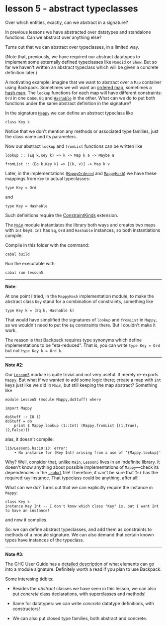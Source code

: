 # lesson 5 - abstract typeclasses

Over which entities, exactly, can we abstract in a signature?

In previous lessons we have abstracted over datatypes and standalone functions. Can we abstract over anything else?

Turns out that we can abstract over typeclasses, in a limited way.

(Note that, previously, we have required our abstract datatypes to implement
some externally defined typeclasses like `Monoid` or `Show`. But so far we
haven't written an abstract typeclass which will be given a concrete definition
later.)

A motivating example: imagine that we want to abstract over a `Map` container using Backpack.
Sometimes we will want an [ordered
map](http://hackage.haskell.org/package/containers-0.6.2.1/docs/Data-Map-Strict.html),
sometimes a [hash
map](http://hackage.haskell.org/package/unordered-containers-0.2.10.0/docs/Data-HashMap-Strict.html).
The `lookup` functions for each map will have different constraints:
`Ord` in one case, `Eq` and
[`Hashable`](http://hackage.haskell.org/package/hashable-1.3.0.0/docs/Data-Hashable.html#t:Hashable)
in the other. What can we do to put both functions under the same abstract
definition in the signature?

In the signature [`Mappy`](./lib/Mappy.hsig) we can define an abstract typeclass like

    class Key k

Notice that we don't mention any methods or associated type families, just the class name and its parameters.

Now our abstract `lookup` and `fromList` functions can be written like

    lookup :: (Eq k,Key k) => k -> Map k a -> Maybe a

    fromList :: (Eq k,Key k) => [(k, v)] -> Map k v

Later, in the implementations ([`MappyOrdered`](./impl/MappyOrdered.hs) and [`MappyHash`](./impl/MappyHash.hs)) we have these mappings from `Key` to actual typeclasses:

    type Key = Ord

and

    type Key = Hashable

Such definitions require the
[ConstraintKinds](https://downloads.haskell.org/ghc/latest/docs/html/users_guide/glasgow_exts.html?highlight=constraintkinds#extension-ConstraintKinds)
extension.

The [`Main`](./Main.hs) module instantiates the library both ways and creates two maps
with `Int` keys. `Int` has `Eq`, `Ord` and `Hashable` instances, so both
instantiations compile.

Compile in this folder with the command:

```
cabal build
```
Run the executable with:

```
cabal run lesson5
```

---

**Note**: 

At one point I tried, in the `MappyHash` implementation module, to make the
abstract class `Key` stand for a combination of constraints, something like 

    type Key k = (Eq k, Hashable k) 

That would have simplified the signatures of `lookup` and `fromList` in
`Mappy`, as we wouldn't need to put the `Eq` constraints there. But I couldn't
make it work.

The reason is that Backpack requires type synonyms which define implementations
to be "eta-reduced". That is, you can write `type Key = Ord` but not `type Key
k = Ord k`.

---

**Note #2**: 

Our [`Lesson5`](./lib/Lesson5.hs) module is quite trivial and not very useful. It merely re-exports `Mappy`. But what
if we wanted to add some logic there; create a map with `Int` keys just like
we did in `Main`, but still keeping the map abstract? Something like

    module Lesson5 (module Mappy,doStuff) where

    import Mappy

    doStuff :: IO ()
    doStuff = do
        print $ Mappy.lookup (1::Int) (Mappy.fromList [(1,True),(2,False)])

alas, it doesn't compile:

    lib/Lesson5.hs:10:13: error:
        • No instance for (Key Int) arising from a use of ‘{Mappy.lookup}’

Why? Well, consider that, unlike `Main`, `Lesson5` lives in an indefinite
library. It doesn't know anything about possible implementations of
`Mappy`—check its dependencies in the [`.cabal`](./package.cabal) file! Therefore, it can't be
sure that `Int` has the required `Key` instance. That typeclass could be
anything, after all!

What can we do? Turns out that we can explicitly require the instance in
`Mappy`:

    class Key k
    instance Key Int -- I don't know which class "Key" is, but I want Int to have an instance!

and now it compiles.

So: we can define abstract typeclasses, and add them as constraints to methods
of a module signature. We can also demand that certain known types have
instances of the typeclass.

---

**Note #3**:

The GHC User Guide has a [detailed
description](https://downloads.haskell.org/ghc/latest/docs/html/users_guide/separate_compilation.html#module-signatures)
of what elements can go into a module signature. Definitely worth a read if you plan to use Backpack.

Some interesing tidbits:

- Besides the *abstract* classes we have seen in this lesson, we can also put
  *concrete* class declarations, with superclasses and methods!

- Same for datatypes: we can write *concrete* datatype definitions, with constructors!

- We can also put closed type families, both abstract and concrete.

